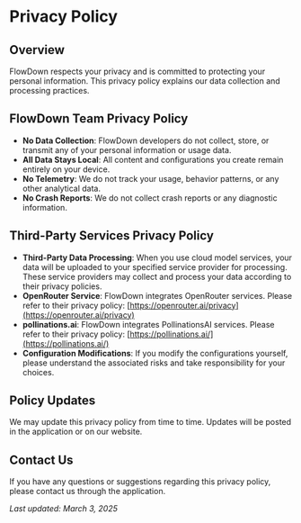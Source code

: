 # Privacy Policy

## Overview

FlowDown respects your privacy and is committed to protecting your personal information. This privacy policy explains our data collection and processing practices.

## FlowDown Team Privacy Policy

- **No Data Collection**: FlowDown developers do not collect, store, or transmit any of your personal information or usage data.
- **All Data Stays Local**: All content and configurations you create remain entirely on your device.
- **No Telemetry**: We do not track your usage, behavior patterns, or any other analytical data.
- **No Crash Reports**: We do not collect crash reports or any diagnostic information.

## Third-Party Services Privacy Policy

- **Third-Party Data Processing**: When you use cloud model services, your data will be uploaded to your specified service provider for processing. These service providers may collect and process your data according to their privacy policies.
- **OpenRouter Service**: FlowDown integrates OpenRouter services. Please refer to their privacy policy: [https://openrouter.ai/privacy](https://openrouter.ai/privacy)
- **pollinations.ai**: FlowDown integrates PollinationsAI services. Please refer to their privacy policy: [https://pollinations.ai/](https://pollinations.ai/)
- **Configuration Modifications**: If you modify the configurations yourself, please understand the associated risks and take responsibility for your choices.

## Policy Updates

We may update this privacy policy from time to time. Updates will be posted in the application or on our website.

## Contact Us

If you have any questions or suggestions regarding this privacy policy, please contact us through the application.

_Last updated: March 3, 2025_

